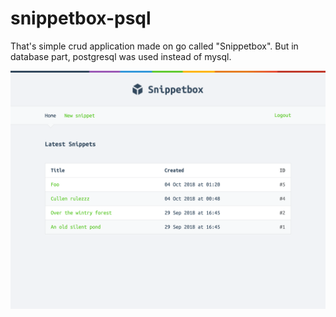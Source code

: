 # snippetbox-psql
That's simple crud application made on go called "Snippetbox".
But in database part, postgresql was used instead of mysql.

![alt text](https://raw.githubusercontent.com/cullenjett/snippetbox/master/lets-go-screenshot.png)

